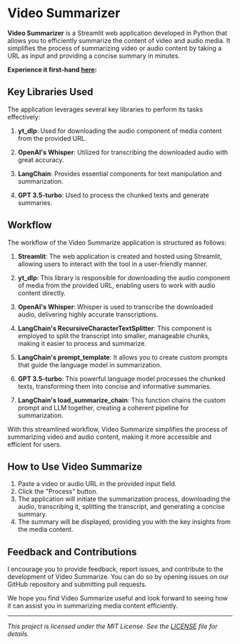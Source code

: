 # Video Summarizer

**Video Summarizer** is a Streamlit web application developed in Python that allows you to efficiently summarize the content of video and audio media. It simplifies the process of summarizing video or audio content by taking a URL as input and providing a concise summary in minutes.

**Experience it first-hand [here](https://ak-videosummarizer.streamlit.app/):**

## Key Libraries Used

The application leverages several key libraries to perform its tasks effectively:

1. **yt_dlp**: Used for downloading the audio component of media content from the provided URL.

2. **OpenAI's Whisper**: Utilized for transcribing the downloaded audio with great accuracy. 

3. **LangChain**: Provides essential components for text manipulation and summarization.

4. **GPT 3.5-turbo**: Used to process the chunked texts and generate summaries.

## Workflow

The workflow of the Video Summarize application is structured as follows:

1. **Streamlit**: The web application is created and hosted using Streamlit, allowing users to interact with the tool in a user-friendly manner.

2. **yt_dlp**: This library is responsible for downloading the audio component of media from the provided URL, enabling users to work with audio content directly.

3. **OpenAI's Whisper**: Whisper is used to transcribe the downloaded audio, delivering highly accurate transcriptions.

4. **LangChain's RecursiveCharacterTextSplitter**: This component is employed to split the transcript into smaller, manageable chunks, making it easier to process and summarize.

5. **LangChain's prompt_template**: It allows you to create custom prompts that guide the language model in summarization.

6. **GPT 3.5-turbo**: This powerful language model processes the chunked texts, transforming them into concise and informative summaries.

7. **LangChain's load_summarize_chain**: This function chains the custom prompt and LLM together, creating a coherent pipeline for summarization.

With this streamlined workflow, Video Summarize simplifies the process of summarizing video and audio content, making it more accessible and efficient for users.

## How to Use Video Summarize

1. Paste a video or audio URL in the provided input field.
2. Click the "Process" button.
3. The application will initiate the summarization process, downloading the audio, transcribing it, splitting the transcript, and generating a concise summary.
4. The summary will be displayed, providing you with the key insights from the media content.

## Feedback and Contributions

I encourage you to provide feedback, report issues, and contribute to the development of Video Summarize. You can do so by opening issues on our GitHub repository and submitting pull requests.

We hope you find Video Summarize useful and look forward to seeing how it can assist you in summarizing media content efficiently.

---

*This project is licensed under the MIT License. See the [LICENSE](LICENSE) file for details.*
